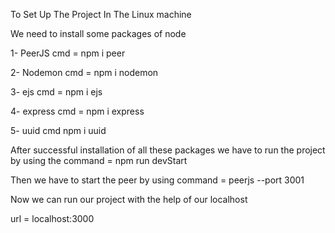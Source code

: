To Set Up The Project In The Linux machine

We need to install some packages of node

1- PeerJS  cmd = npm i peer

2- Nodemon  cmd = npm i nodemon

3- ejs  cmd = npm i ejs

4- express  cmd = npm i express

5- uuid  cmd npm i uuid

After successful installation of all these packages we have to run the project by using the command = npm run devStart

Then we have to start the peer by using command = peerjs --port 3001

Now we can run our project with the help of our localhost

url = localhost:3000
